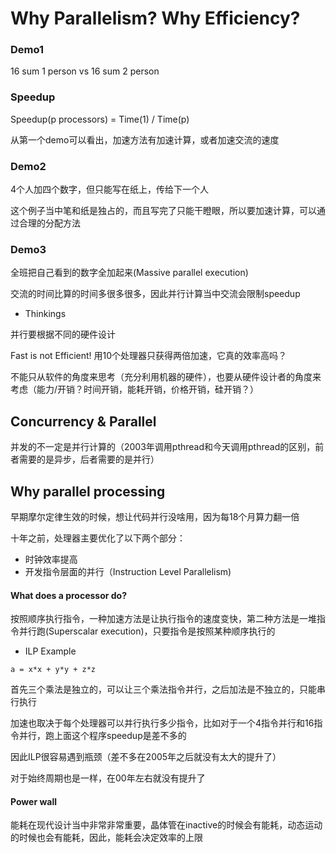 # Why Parallelism? Why Efficiency?

### Demo1

16 sum 1 person  vs 16 sum 2 person

### Speedup

Speedup(p processors) = Time(1) / Time(p)

从第一个demo可以看出，加速方法有加速计算，或者加速交流的速度

### Demo2

4个人加四个数字，但只能写在纸上，传给下一个人

这个例子当中笔和纸是独占的，而且写完了只能干瞪眼，所以要加速计算，可以通过合理的分配方法

### Demo3

全班把自己看到的数字全加起来(Massive parallel execution)

交流的时间比算的时间多很多很多，因此并行计算当中交流会限制speedup



- Thinkings

并行要根据不同的硬件设计

Fast is not Efficient! 用10个处理器只获得两倍加速，它真的效率高吗？

不能只从软件的角度来思考（充分利用机器的硬件），也要从硬件设计者的角度来考虑（能力/开销？时间开销，能耗开销，价格开销，硅开销？）



## Concurrency & Parallel

并发的不一定是并行计算的（2003年调用pthread和今天调用pthread的区别，前者需要的是异步，后者需要的是并行）

## Why parallel processing

早期摩尔定律生效的时候，想让代码并行没啥用，因为每18个月算力翻一倍

十年之前，处理器主要优化了以下两个部分：

- 时钟效率提高
- 开发指令层面的并行（Instruction Level Parallelism)

#### What does a processor do?

按照顺序执行指令，一种加速方法是让执行指令的速度变快，第二种方法是一堆指令并行跑(Superscalar execution)，只要指令是按照某种顺序执行的

- ILP Example

`a = x*x + y*y + z*z`

首先三个乘法是独立的，可以让三个乘法指令并行，之后加法是不独立的，只能串行执行

加速也取决于每个处理器可以并行执行多少指令，比如对于一个4指令并行和16指令并行，跑上面这个程序speedup是差不多的

因此ILP很容易遇到瓶颈（差不多在2005年之后就没有太大的提升了）

对于始终周期也是一样，在00年左右就没有提升了

#### Power wall

能耗在现代设计当中非常非常重要，晶体管在inactive的时候会有能耗，动态运动的时候也会有能耗，因此，能耗会决定效率的上限
